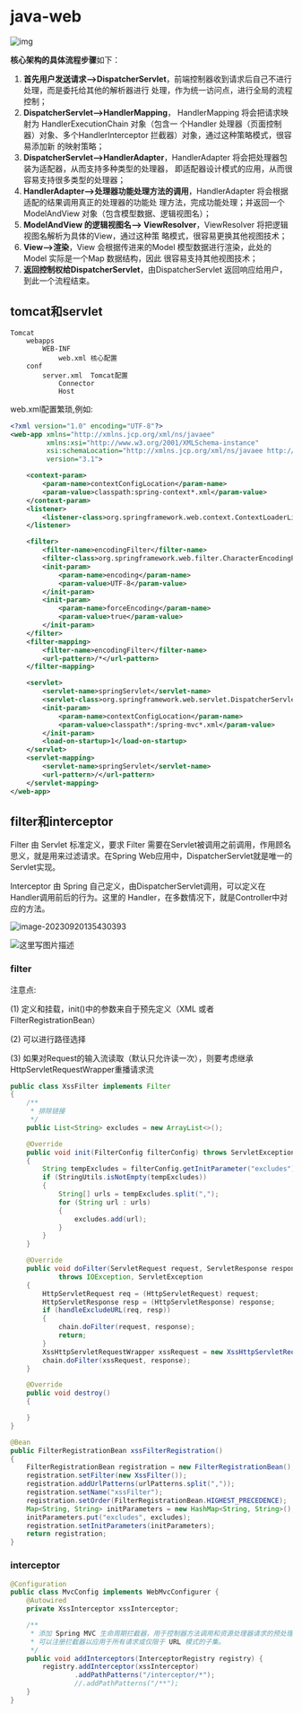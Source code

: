 # java-web

![img](https://cdn.jsdelivr.net/gh/wang-jie-2020/images/spring-springframework-mvc-8.png)



**核心架构的具体流程步骤**如下：

1. **首先用户发送请求——>DispatcherServlet**，前端控制器收到请求后自己不进行处理，而是委托给其他的解析器进行 处理，作为统一访问点，进行全局的流程控制；
2. **DispatcherServlet——>HandlerMapping**， HandlerMapping 将会把请求映射为 HandlerExecutionChain 对象（包含一 个Handler 处理器（页面控制器）对象、多个HandlerInterceptor 拦截器）对象，通过这种策略模式，很容易添加新 的映射策略；
3. **DispatcherServlet——>HandlerAdapter**，HandlerAdapter 将会把处理器包装为适配器，从而支持多种类型的处理器， 即适配器设计模式的应用，从而很容易支持很多类型的处理器；
4. **HandlerAdapter——>处理器功能处理方法的调用**，HandlerAdapter 将会根据适配的结果调用真正的处理器的功能处 理方法，完成功能处理；并返回一个ModelAndView 对象（包含模型数据、逻辑视图名）；
5. **ModelAndView 的逻辑视图名——> ViewResolver**，ViewResolver 将把逻辑视图名解析为具体的View，通过这种策 略模式，很容易更换其他视图技术；
6. **View——>渲染**，View 会根据传进来的Model 模型数据进行渲染，此处的Model 实际是一个Map 数据结构，因此 很容易支持其他视图技术；
7. **返回控制权给DispatcherServlet**，由DispatcherServlet 返回响应给用户，到此一个流程结束。

## tomcat和servlet

```
Tomcat
	webapps	
		WEB-INF	
			web.xml	核心配置
	conf
		server.xml	Tomcat配置
			Connector 
			Host
```

web.xml配置繁琐,例如:

```xml
<?xml version="1.0" encoding="UTF-8"?>
<web-app xmlns="http://xmlns.jcp.org/xml/ns/javaee"
         xmlns:xsi="http://www.w3.org/2001/XMLSchema-instance"
         xsi:schemaLocation="http://xmlns.jcp.org/xml/ns/javaee http://xmlns.jcp.org/xml/ns/javaee/web-app_3_1.xsd"
         version="3.1">

    <context-param>
        <param-name>contextConfigLocation</param-name>
        <param-value>classpath:spring-context*.xml</param-value>
    </context-param>
    <listener>
        <listener-class>org.springframework.web.context.ContextLoaderListener</listener-class>
    </listener>

    <filter>
        <filter-name>encodingFilter</filter-name>
        <filter-class>org.springframework.web.filter.CharacterEncodingFilter</filter-class>
        <init-param>
            <param-name>encoding</param-name>
            <param-value>UTF-8</param-value>
        </init-param>
        <init-param>
            <param-name>forceEncoding</param-name>
            <param-value>true</param-value>
        </init-param>
    </filter>
    <filter-mapping>
        <filter-name>encodingFilter</filter-name>
        <url-pattern>/*</url-pattern>
    </filter-mapping>

    <servlet>
        <servlet-name>springServlet</servlet-name>
        <servlet-class>org.springframework.web.servlet.DispatcherServlet</servlet-class>
        <init-param>
            <param-name>contextConfigLocation</param-name>
            <param-value>classpath*:/spring-mvc*.xml</param-value>
        </init-param>
        <load-on-startup>1</load-on-startup>
    </servlet>
    <servlet-mapping>
        <servlet-name>springServlet</servlet-name>
        <url-pattern>/</url-pattern>
    </servlet-mapping>
</web-app>
```

## filter和interceptor

Filter 由 Servlet 标准定义，要求 Filter 需要在Servlet被调用之前调用，作用顾名思义，就是用来过滤请求。在Spring Web应用中，DispatcherServlet就是唯一的Servlet实现。

Interceptor 由 Spring 自己定义，由DispatcherServlet调用，可以定义在Handler调用前后的行为。这里的 Handler，在多数情况下，就是Controller中对应的方法。

![image-20230920135430393](https://cdn.jsdelivr.net/gh/wang-jie-2020/images/image-20230920135430393.png)

![这里写图片描述](https://raw.gitcode.com/qq_36179938/images/raw/main/e85969bbe62a4906e5803225beb350d5.png)

### filter

注意点:

(1) 定义和挂载，init()中的参数来自于预先定义（XML 或者 FilterRegistrationBean）

(2) 可以进行路径选择

(3) 如果对Request的输入流读取（默认只允许读一次），则要考虑继承HttpServletRequestWrapper重播请求流

```java
public class XssFilter implements Filter
{
    /**
     * 排除链接
     */
    public List<String> excludes = new ArrayList<>();

    @Override
    public void init(FilterConfig filterConfig) throws ServletException
    {
        String tempExcludes = filterConfig.getInitParameter("excludes");
        if (StringUtils.isNotEmpty(tempExcludes))
        {
            String[] urls = tempExcludes.split(",");
            for (String url : urls)
            {
                excludes.add(url);
            }
        }
    }

    @Override
    public void doFilter(ServletRequest request, ServletResponse response, FilterChain chain)
            throws IOException, ServletException
    {
        HttpServletRequest req = (HttpServletRequest) request;
        HttpServletResponse resp = (HttpServletResponse) response;
        if (handleExcludeURL(req, resp))
        {
            chain.doFilter(request, response);
            return;
        }
        XssHttpServletRequestWrapper xssRequest = new XssHttpServletRequestWrapper((HttpServletRequest) request);
        chain.doFilter(xssRequest, response);
    }

    @Override
    public void destroy()
    {

    }
}
```

```java
@Bean
public FilterRegistrationBean xssFilterRegistration()
{
    FilterRegistrationBean registration = new FilterRegistrationBean();
    registration.setFilter(new XssFilter());
    registration.addUrlPatterns(urlPatterns.split(","));
    registration.setName("xssFilter");
    registration.setOrder(FilterRegistrationBean.HIGHEST_PRECEDENCE);
    Map<String, String> initParameters = new HashMap<String, String>();
    initParameters.put("excludes", excludes);
    registration.setInitParameters(initParameters);
    return registration;
}
```

### interceptor

```java
@Configuration
public class MvcConfig implements WebMvcConfigurer {
    @Autowired
    private XssInterceptor xssInterceptor;

    /**
     * 添加 Spring MVC 生命周期拦截器，用于控制器方法调用和资源处理器请求的预处理和后处理。
     * 可以注册拦截器以应用于所有请求或仅限于 URL 模式的子集。
     */
    public void addInterceptors(InterceptorRegistry registry) {
        registry.addInterceptor(xssInterceptor)
                .addPathPatterns("/interceptor/*");
                //.addPathPatterns("/**");
    }
}
```

